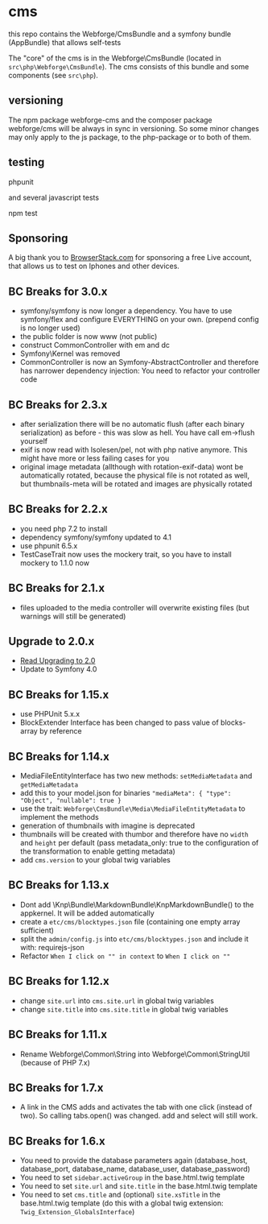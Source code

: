# cms

this repo contains the Webforge/CmsBundle and a symfony bundle (AppBundle) that allows self-tests 

The "core" of the cms is in the Webforge\CmsBundle (located in `src\php\Webforge\CmsBundle`). The cms consists of this bundle and some components (see `src\php`).

## versioning

The npm package webforge-cms and the composer package webforge/cms will be always in sync in versioning. So some minor changes may only apply to the js package, to the php-package or to both of them.

## testing

phpunit

and several javascript tests

npm test

## Sponsoring

A big thank you to [BrowserStack.com](https://www.browserstack.com) for sponsoring a free Live account, that allows us to test on Iphones and other devices.

## BC Breaks for 3.0.x

- symfony/symfony is now longer a dependency. You have to use symfony/flex and configure EVERYTHING on your own. (prepend config is no longer used)
- the public folder is now www (not public)
- construct CommonController with em and dc
- Symfony\Kernel was removed
- CommonController is now an Symfony-AbstractController and therefore has narrower dependency injection: You need to refactor your controller code 


## BC Breaks for 2.3.x

- after serialization there will be no automatic flush (after each binary serialization) as before - this was slow as hell. You have call em->flush yourself
- exif is now read with lsolesen/pel, not with php native anymore. This might have more or less failing cases for you
- original image metadata (allthough with rotation-exif-data) wont be automatically rotated, because the physical file is not rotated as well, but thumbnails-meta will be rotated and images are physically rotated

## BC Breaks for 2.2.x

- you need php 7.2 to install
- dependency symfony/symfony updated to 4.1
- use phpunit 6.5.x
- TestCaseTrait now uses the mockery trait, so you have to install mockery to 1.1.0 now 

## BC Breaks for 2.1.x

- files uploaded to the media controller will overwrite existing files (but warnings will still be generated)

## Upgrade to 2.0.x

- [Read Upgrading to 2.0](docs/upgrading-to-2.0.x.md)
- Update to Symfony 4.0

## BC Breaks for 1.15.x

- use PHPUnit 5.x.x
- BlockExtender Interface has been changed to pass value of blocks-array by reference

## BC Breaks for 1.14.x

- MediaFileEntityInterface has two new methods: `setMediaMetadata` and `getMediaMetadata`
- add this to your model.json for binaries `"mediaMeta": { "type": "Object", "nullable": true }`
- use the trait: `Webforge\CmsBundle\Media\MediaFileEntityMetadata` to implement the methods
- generation of thumbnails with imagine is deprecated
- thumbnails will be created with thumbor and therefore have no `width` and `height` per default (pass metadata_only: true to the configuration of the transformation to enable getting metadata)
- add `cms.version` to your global twig variables


## BC Breaks for 1.13.x

- Dont add \Knp\Bundle\MarkdownBundle\KnpMarkdownBundle() to the appkernel. It will be added automatically
- create a `etc/cms/blocktypes.json` file (containing one empty array sufficient)
- split the `admin/config.js` into `etc/cms/blocktypes.json` and include it with: requirejs-json
- Refactor `When I click on "" in context` to `When I click on ""`

## BC Breaks for 1.12.x

- change `site.url` into `cms.site.url` in global twig variables
- change `site.title` into `cms.site.title` in global twig variables

## BC Breaks for 1.11.x

- Rename Webforge\Common\String into Webforge\Common\StringUtil (because of PHP 7.x)

## BC Breaks for 1.7.x

- A link in the CMS adds and activates the tab with one click (instead of two). So calling tabs.open() was changed. add and select will still work.

## BC Breaks for 1.6.x

- You need to provide the database parameters again (database_host, database_port, database_name, database_user, database_password)
- You need to set `sidebar.activeGroup` in the base.html.twig template
- You need to set `site.url` and `site.title` in the base.html.twig template
- You need to set `cms.title` and (optional) `site.xsTitle` in the base.html.twig template (do this with a global twig extension: `Twig_Extension_GlobalsInterface`)
